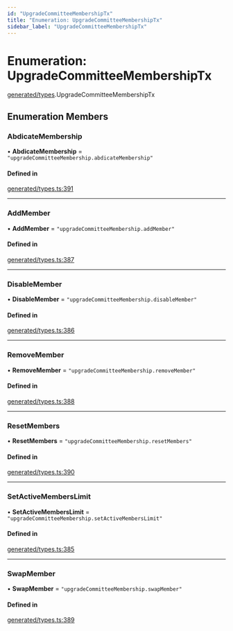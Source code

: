 ```yaml
---
id: "UpgradeCommitteeMembershipTx"
title: "Enumeration: UpgradeCommitteeMembershipTx"
sidebar_label: "UpgradeCommitteeMembershipTx"
---
```


# Enumeration: UpgradeCommitteeMembershipTx

[generated/types](../../../../modules/Generated/Types/Types.md).UpgradeCommitteeMembershipTx

## Enumeration Members

### AbdicateMembership

• **AbdicateMembership** = ``"upgradeCommitteeMembership.abdicateMembership"``

#### Defined in

[generated/types.ts:391](https://github.com/PolymeshAssociation/polymesh-sdk/blob/15be87e8/src/generated/types.ts#L391)

___

### AddMember

• **AddMember** = ``"upgradeCommitteeMembership.addMember"``

#### Defined in

[generated/types.ts:387](https://github.com/PolymeshAssociation/polymesh-sdk/blob/15be87e8/src/generated/types.ts#L387)

___

### DisableMember

• **DisableMember** = ``"upgradeCommitteeMembership.disableMember"``

#### Defined in

[generated/types.ts:386](https://github.com/PolymeshAssociation/polymesh-sdk/blob/15be87e8/src/generated/types.ts#L386)

___

### RemoveMember

• **RemoveMember** = ``"upgradeCommitteeMembership.removeMember"``

#### Defined in

[generated/types.ts:388](https://github.com/PolymeshAssociation/polymesh-sdk/blob/15be87e8/src/generated/types.ts#L388)

___

### ResetMembers

• **ResetMembers** = ``"upgradeCommitteeMembership.resetMembers"``

#### Defined in

[generated/types.ts:390](https://github.com/PolymeshAssociation/polymesh-sdk/blob/15be87e8/src/generated/types.ts#L390)

___

### SetActiveMembersLimit

• **SetActiveMembersLimit** = ``"upgradeCommitteeMembership.setActiveMembersLimit"``

#### Defined in

[generated/types.ts:385](https://github.com/PolymeshAssociation/polymesh-sdk/blob/15be87e8/src/generated/types.ts#L385)

___

### SwapMember

• **SwapMember** = ``"upgradeCommitteeMembership.swapMember"``

#### Defined in

[generated/types.ts:389](https://github.com/PolymeshAssociation/polymesh-sdk/blob/15be87e8/src/generated/types.ts#L389)
